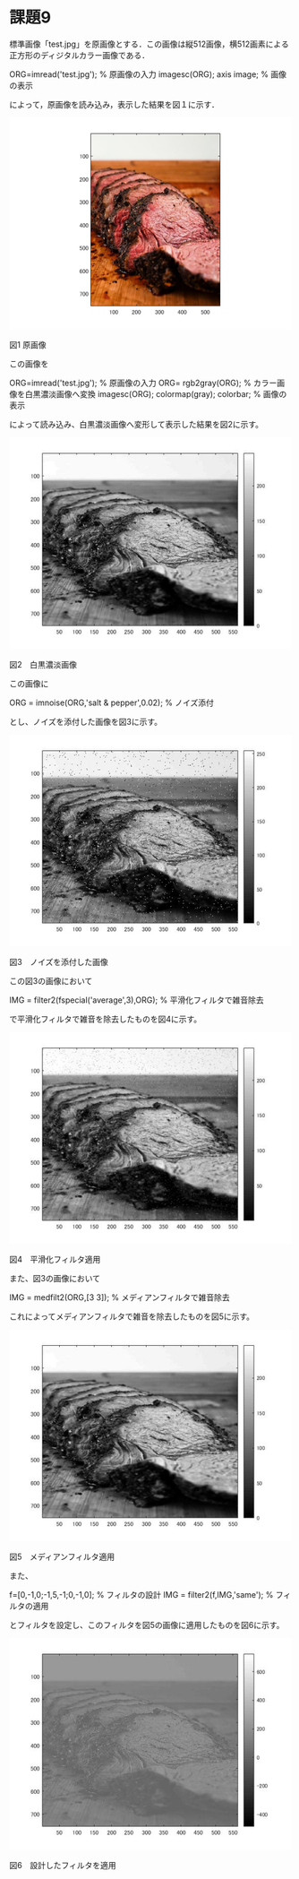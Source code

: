 # 課題9
標準画像「test.jpg」を原画像とする．この画像は縦512画像，横512画素による正方形のディジタルカラー画像である．

ORG=imread('test.jpg'); % 原画像の入力
imagesc(ORG); axis image; % 画像の表示

によって，原画像を読み込み，表示した結果を図１に示す．

![原画像](https://github.com/KentarouYamauchi/ec3IPT/blob/master/image/11.png)

図1 原画像

この画像を

ORG=imread('test.jpg'); % 原画像の入力
ORG= rgb2gray(ORG); % カラー画像を白黒濃淡画像へ変換
imagesc(ORG); colormap(gray); colorbar; % 画像の表示

によって読み込み、白黒濃淡画像へ変形して表示した結果を図2に示す。

![原画像](https://github.com/KentarouYamauchi/ec3IPT/blob/master/image/91.jpg)

図2　白黒濃淡画像

この画像に

ORG = imnoise(ORG,'salt & pepper',0.02); % ノイズ添付

とし、ノイズを添付した画像を図3に示す。

![原画像](https://github.com/KentarouYamauchi/ec3IPT/blob/master/image/92.jpg)

図3　ノイズを添付した画像

この図3の画像において

IMG = filter2(fspecial('average',3),ORG); % 平滑化フィルタで雑音除去

で平滑化フィルタで雑音を除去したものを図4に示す。

![原画像](https://github.com/KentarouYamauchi/ec3IPT/blob/master/image/93.jpg)

図4　平滑化フィルタ適用

また、図3の画像において

IMG = medfilt2(ORG,[3 3]); % メディアンフィルタで雑音除去

これによってメディアンフィルタで雑音を除去したものを図5に示す。

![原画像](https://github.com/KentarouYamauchi/ec3IPT/blob/master/image/94.jpg)

図5　メディアンフィルタ適用

また、

f=[0,-1,0;-1,5,-1;0,-1,0]; % フィルタの設計
IMG = filter2(f,IMG,'same'); % フィルタの適用

とフィルタを設定し、このフィルタを図5の画像に適用したものを図6に示す。

![原画像](https://github.com/KentarouYamauchi/ec3IPT/blob/master/image/95.jpg)

図6　設計したフィルタを適用
